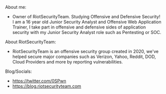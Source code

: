 About me:
- Owner of RiotSecurityTeam. Studying Offensive and Defensive Security! I am a 16 year old Junior Security Analyst and Offensive Web Application Trainer, I take part in offensive and defensive sides of application security with my Junior Security Analyst role such as Pentesting or SOC. 

About RiotSecurityTeam:
- RiotSecurityTeam is an offensive security group created in 2020, we've helped secure major companies such as Verizon, Yahoo, Reddit, DOD, Cloud Providers and more by reporting vulnerabilities.

Blog/Socials:
- https://twitter.com/0SPwn
- https://blog.riotsecurityteam.com
